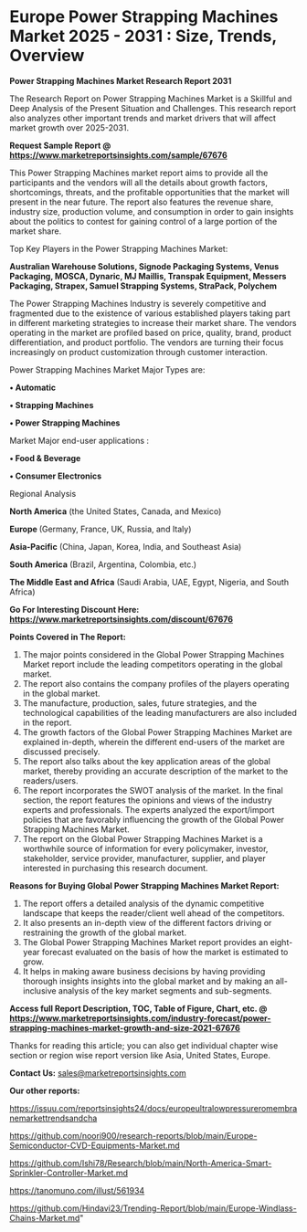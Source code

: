 # Europe Power Strapping Machines Market 2025 - 2031 : Size, Trends, Overview

<strong>Power Strapping Machines Market Research Report 2031</strong>

The Research Report on Power Strapping Machines Market is a Skillful and Deep Analysis of the Present Situation and Challenges. This research report also analyzes other important trends and market drivers that will affect market growth over 2025-2031.

<strong>Request Sample Report @ <a href=https://www.marketreportsinsights.com/sample/67676>https://www.marketreportsinsights.com/sample/67676</a></strong>

This Power Strapping Machines market report aims to provide all the participants and the vendors will all the details about growth factors, shortcomings, threats, and the profitable opportunities that the market will present in the near future. The report also features the revenue share, industry size, production volume, and consumption in order to gain insights about the politics to contest for gaining control of a large portion of the market share.

Top Key Players in the Power Strapping Machines Market:

<strong>Australian Warehouse Solutions, Signode Packaging Systems, Venus Packaging, MOSCA, Dynaric, MJ Maillis, Transpak Equipment, Messers Packaging, Strapex, Samuel Strapping Systems, StraPack, Polychem</strong>

The Power Strapping Machines Industry is severely competitive and fragmented due to the existence of various established players taking part in different marketing strategies to increase their market share. The vendors operating in the market are profiled based on price, quality, brand, product differentiation, and product portfolio. The vendors are turning their focus increasingly on product customization through customer interaction.

Power Strapping Machines Market Major Types are:

<strong>• Automatic

• Strapping Machines

• Power Strapping Machines</strong>

Market Major end-user applications :

<strong>• Food & Beverage

• Consumer Electronics</strong>

Regional Analysis

</u><strong><b>North America</b></strong> (the United States, Canada, and Mexico)

<strong><b>Europe </b></strong>(Germany, France, UK, Russia, and Italy)

<strong><b>Asia-Pacific</b></strong> (China, Japan, Korea, India, and Southeast Asia)

<strong><b>South America</b></strong> (Brazil, Argentina, Colombia, etc.)

<strong><b>The Middle East and Africa</b></strong> (Saudi Arabia, UAE, Egypt, Nigeria, and South Africa)

<strong>Go For Interesting Discount Here: <a href=https://www.marketreportsinsights.com/discount/67676>https://www.marketreportsinsights.com/discount/67676</a></strong>

<strong>Points Covered in The Report:</strong>
<ol>
  <li>The major points considered in the Global Power Strapping Machines Market report include the leading competitors operating in the global market.</li>
  <li>The report also contains the company profiles of the players operating in the global market.</li>
  <li>The manufacture, production, sales, future strategies, and the technological capabilities of the leading manufacturers are also included in the report.</li>
  <li>The growth factors of the Global Power Strapping Machines Market are explained in-depth, wherein the different end-users of the market are discussed precisely.</li>
  <li>The report also talks about the key application areas of the global market, thereby providing an accurate description of the market to the readers/users.</li>
  <li>The report incorporates the SWOT analysis of the market. In the final section, the report features the opinions and views of the industry experts and professionals. The experts analyzed the export/import policies that are favorably influencing the growth of the Global Power Strapping Machines Market.</li>
  <li>The report on the Global Power Strapping Machines Market is a worthwhile source of information for every policymaker, investor, stakeholder, service provider, manufacturer, supplier, and player interested in purchasing this research document.</li>
</ol>
<strong>Reasons for Buying Global Power Strapping Machines Market Report:</strong>

<ol>
  <li>The report offers a detailed analysis of the dynamic competitive landscape that keeps the reader/client well ahead of the competitors.</li>
  <li>It also presents an in-depth view of the different factors driving or restraining the growth of the global market.</li>
  <li>The Global Power Strapping Machines Market report provides an eight-year forecast evaluated on the basis of how the market is estimated to grow.</li>
  <li>It helps in making aware business decisions by having providing thorough insights insights into the global market and by making an all-inclusive analysis of the key market segments and sub-segments.</li>
</ol>
<strong>Access full Report Description, TOC, Table of Figure, Chart, etc. @ <a href=https://www.marketreportsinsights.com/industry-forecast/power-strapping-machines-market-growth-and-size-2021-67676>https://www.marketreportsinsights.com/industry-forecast/power-strapping-machines-market-growth-and-size-2021-67676</a></strong>


Thanks for reading this article; you can also get individual chapter wise section or region wise report version like Asia, United States, Europe.

<strong>Contact Us:</strong>
sales@marketreportsinsights.com

<strong>Our other reports:</strong>

<a href=https://issuu.com/reportsinsights24/docs/europeultralowpressureromembranemarkettrendsandcha>https://issuu.com/reportsinsights24/docs/europeultralowpressureromembranemarkettrendsandcha</a>

<a href=https://github.com/noori900/research-reports/blob/main/Europe-Semiconductor-CVD-Equipments-Market.md>https://github.com/noori900/research-reports/blob/main/Europe-Semiconductor-CVD-Equipments-Market.md</a>

<a href=https://github.com/Ishi78/Research/blob/main/North-America-Smart-Sprinkler-Controller-Market.md>https://github.com/Ishi78/Research/blob/main/North-America-Smart-Sprinkler-Controller-Market.md</a>

<a href=https://tanomuno.com/illust/561934>https://tanomuno.com/illust/561934</a>

<a href=https://github.com/Hindavi23/Trending-Report/blob/main/Europe-Windlass-Chains-Market.md>https://github.com/Hindavi23/Trending-Report/blob/main/Europe-Windlass-Chains-Market.md</a>"
